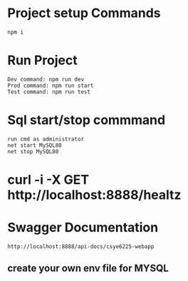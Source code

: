 # Project setup Commands

    npm i

# Run Project

    Dev command: npm run dev
    Prod command: npm run start
    Test command: npm run test

# Sql start/stop commmand

    run cmd as administrator
    net start MySQL80
    net stop MySQL80

# curl -i -X GET http://localhost:8888/healtz

# Swagger Documentation

    http://localhost:8888/api-docs/csye6225-webapp

## create your own env file for MYSQL
